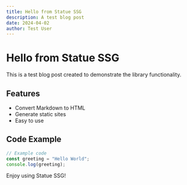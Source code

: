 ```yaml
---
title: Hello from Statue SSG
description: A test blog post
date: 2024-04-02
author: Test User
---
```


# Hello from Statue SSG

This is a test blog post created to demonstrate the library functionality.

## Features

- Convert Markdown to HTML
- Generate static sites
- Easy to use

## Code Example

```javascript
// Example code
const greeting = "Hello World";
console.log(greeting);
```

Enjoy using Statue SSG! 